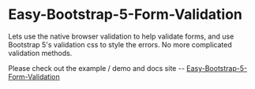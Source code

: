 # Easy-Bootstrap-5-Form-Validation
Lets use the native browser validation to help validate forms, and use Bootstrap 5's validation css to style the errors. No more complicated validation methods.

Please check out the example / demo and docs site -- [Easy-Bootstrap-5-Form-Validation](https://myjw3b.github.io/Easy-Bootstrap-5-Form-Validation/)
